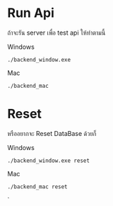 # Run Api 
ถ้าจะรัน server เพื่อ test api ให้ทำตามนี้

Windows
```
./backend_window.exe
```

Mac
```
./backend_mac
```

# Reset
หรืออยากจะ Reset DataBase ด้วยก็

Windows
```
./backend_window.exe reset
```

Mac
```
./backend_mac reset
```
`